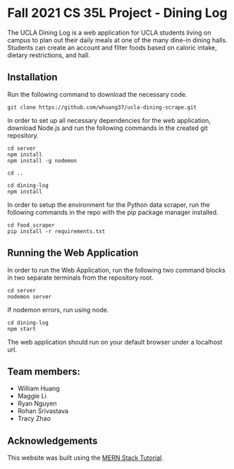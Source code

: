 # Fall 2021 CS 35L Project - Dining Log

The UCLA Dining Log is a web application for UCLA students living on campus to plan out their daily meals at one of the many dine-in dining halls. Students can create an account and filter foods based on caloric intake, dietary restrictions, and hall.

## Installation

Run the following command to download the necessary code.
```
git clone https://github.com/whuang37/ucla-dining-scrape.git
```

In order to set up all necessary dependencies for the web application, download Node.js and run the following commands in the created git repository.

```
cd server
npm install
npm install -g nodemon

cd ..

cd dining-log
npm install
```

In order to setup the environment for the Python data scraper, run the following commands in the repo with the pip package manager installed.

```
cd food_scraper
pip install -r requirements.txt
```

## Running the Web Application

In order to run the Web Application, run the following two command blocks in two separate terminals from the repository root.

```
cd server
nodemon server
```
If nodemon errors, run using node.

```
cd dining-log
npm start
```

The web application should run on your default browser under a localhost url.


## Team members:
- William Huang
- Maggie Li
- Ryan Nguyen
- Rohan Srivastava
- Tracy Zhao

## Acknowledgements

This website was built using the [MERN Stack Tutorial](https://www.mongodb.com/languages/mern-stack-tutorial).
